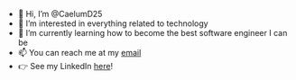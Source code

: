 - 👋 Hi, I’m @CaelumD25
- 👀 I’m interested in everything related to technology
- 🌱 I’m currently learning how to become the best software engineer I can be
- 📫 You can reach me at my [email](mailto:caelumd25@gmail.com)
- 👉 See my LinkedIn [here](https://www.linkedin.com/in/caelum-dudek-75b8a115a/)!

